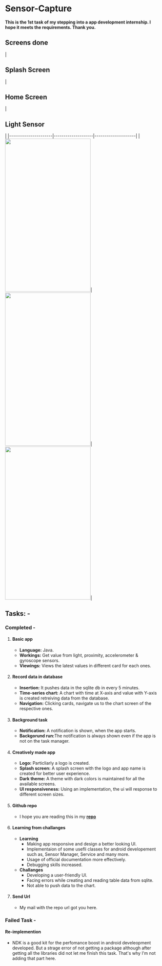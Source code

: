 <h1>Sensor-Capture</h1>
<p><strong>This is the 1st task of my stepping into a app development internship.
I hope it meets the requirements. Thank you. </strong></p>
<h2>Screens done</h2>
|<h2>Splash Screen</h2>|<h2>Home Screen</h2>|<h2>Light Sensor</h2>|
|----------------------|--------------------|---------------------|
|<img src="https://github.com/Neloy-Barman/Sensor-Capture/assets/110896263/9a6701df-55fa-4b28-a59f-1afadf67d5e1" width="280" height="500" />|<img src="https://github.com/Neloy-Barman/Sensor-Capture/assets/110896263/fa29547c-97e9-4872-b454-57a77c61934f" width="280" height="500" />|<img src="https://github.com/Neloy-Barman/Sensor-Capture/assets/110896263/4f4c3d45-fb7e-4054-97a6-cdb6db75c67b" width="280" height="500" />|
<h2>Tasks: -</h2>
<h3>Completed -</h3> 
<ol>
  <li>
    <h4>Basic app</h4>
    <ul>
      <li><b>Language:</b> Java.</li>
      <li><b>Workings:</b> Get value from light, proximity, accelerometer & gyroscope sensors.</li>
      <li><b>Viewings:</b> Views the latest values in different card for each ones.</li>
    </ul>
  </li>
  <li>
    <h4>Record data in database</h4>
    <ul>
      <li><b>Insertion:</b> It pushes data in the sqlite db in every 5 minutes.</li>
      <li><b>Time-series chart:</b> A chart with time at X-axis and value with Y-axis is created retreiving data from the database.</li>
      <li><b>Navigation:</b> Clicking cards, navigate us to the chart screen of the respective ones.</li>
    </ul>
  </li>
  <li>
    <h4>Background task</h4>
    <ul>
      <li><b>Notification:</b> A notification is shown, when the app starts.</li>
      <li><b>Backgorund run:</b>The notification is always shown even if the app is not on the task manager.</li>
    </ul>
  </li>
  <li>
    <h4>Creatively made app</h4>
    <ul>
      <li><b>Logo:</b> Particliarly a logo is created.</li>
      <li><b>Splash screen:</b> A splash screen with the logo and app name is created for better user experience.</li>
      <li><b>Dark theme:</b> A theme with dark colors is maintained for all the available screens.</li>
      <li><b>UI responsiveness:</b> Using an implementation, the ui will response to different screen sizes.</li>
    </ul>
  </li>
  <li>
    <h4>Github repo</h4>
    <ul>
      <li>I hope you are reading this in my <b><a href="https://github.com/Neloy-Barman/Sensor-Capture">repo</a></b></li>
    </ul>
  </li>
  <li>
    <h4>Learning from challanges</h4>
    <ul>
      <li>
           <b>Learning</b>
           <ul>
             <li>Making app responsive and design a better looking UI.</li>
             <li>Implementaion of some usefli classes for android developement such as, Sensor Manager, Service and many more.</li>
             <li>Usage of official documentation more effectively.</li>
             <li>Debugging skills increased. </li>
           </ul>
      </li>
      <li>
           <b>Challanges</b>
           <ul>
             <li>Developing a user-friendly UI.</li>
             <li>Facing errors while creating and reading table data from sqlite.</li>
             <li>Not able to push data to the chart.</li>
           </ul>
      </li>
    </ul>
  </li>
  <li>
    <h4>Send Url</h4>
    <ul>
      <li>My mail with the repo url got you here.</li>
    </ul>
  </li>
</ol>

<h3>Failed Task -</h3>
<h4>Re-implemention</h4>
<ul>
  <li>
    <a>NDK is a good kit for the perfomance boost in android develeopment developed.
     But a strage error of not getting a package although after getting all the libraries did not let me finish this task.
     That's why I'm not adding that part here. </a>
  </li>
</ul>
